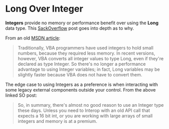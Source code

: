 # Long Over Integer

**Integers** provide no memory or performance benefit over using the **Long** data type. This [SackOverflow](https://stackoverflow.com/questions/26409117/why-use-integer-instead-of-long) post goes into depth as to why.

From an old [MSDN article](http://msdn.microsoft.com/en-us/library/office/aa164506%28v=office.10%29.aspx):

> Traditionally, VBA programmers have used integers to hold small numbers, because they required less memory. In recent versions, however, VBA converts all integer values to type Long, even if they're declared as type Integer. So there's no longer a performance advantage to using Integer variables; in fact, Long variables may be slightly faster because VBA does not have to convert them.

The edge case to using Integers as a preference is when interacting with some legacy external components outside your control. From the above linked SO post:

> So, in summary, there's almost no good reason to use an Integer type these days. Unless you need to Interop with an old API call that expects a 16 bit int, or you are working with large arrays of small integers and memory is at a premium.
